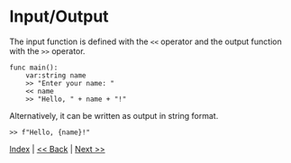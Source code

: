 # Input/Output

The input function is defined with the `<<` operator and the output function with the `>>` operator.

```
func main():
    var:string name
    >> "Enter your name: "
    << name
    >> "Hello, " + name + "!"
```

Alternatively, it can be written as output in string format.

```
>> f"Hello, {name}!"
```

[Index](index.md) | [<< Back](2_hello_world.md) | [Next >>](4_operators.md)